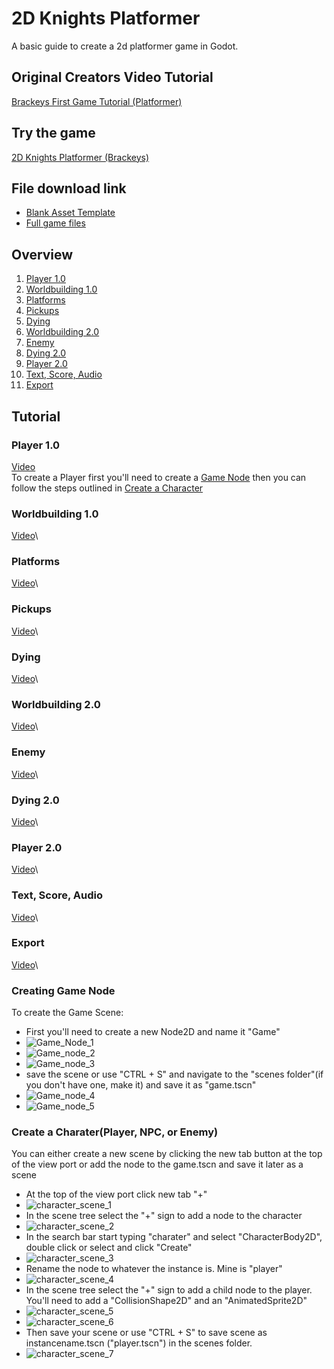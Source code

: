 # 2D Knights Platformer
A basic guide to create a 2d platformer game in Godot.
## Original Creators Video Tutorial
[Brackeys First Game Tutorial (Platformer)](https://youtu.be/LOhfqjmasi0?feature=shared)
## Try the game
[2D Knights Platformer (Brackeys)](https://jvansant13.github.io/Technology-Specials/2d%20Knights%20Platformer/Game/)
## File download link
- [Blank Asset Template](https://github.com/jvansant13/Technology-Specials/raw/refs/heads/main/Templates/Asset%20templates/2d_platformer_template.zip)
- [Full game files](https://github.com/jvansant13/Technology-Specials/raw/refs/heads/main/Templates/Game%20templates/2d%20Knights%20Platformer.zip)
## Overview
1. [Player 1.0](https://github.com/jvansant13/Technology-Specials/blob/main/2d%20Knights%20Platformer/README.md#player-10)
2. [Worldbuilding 1.0](https://github.com/jvansant13/Technology-Specials/blob/main/2d%20Knights%20Platformer/README.md#worldbuilding-10)
3. [Platforms](https://github.com/jvansant13/Technology-Specials/blob/main/2d%20Knights%20Platformer/README.md#platforms)
4. [Pickups](https://github.com/jvansant13/Technology-Specials/blob/main/2d%20Knights%20Platformer/README.md#pickups)
5. [Dying](https://github.com/jvansant13/Technology-Specials/blob/main/2d%20Knights%20Platformer/README.md#dying)
6. [Worldbuilding 2.0]()
7. [Enemy]()
8. [Dying 2.0]()
9. [Player 2.0]()
10. [Text, Score, Audio]()
11. [Export]()


## Tutorial
### Player 1.0
[Video](https://www.youtube.com/watch?v=LOhfqjmasi0&t=451s)\
To create a Player first you'll need to create a [Game Node](https://github.com/jvansant13/Technology-Specials/blob/main/Tutorials/GeneralGame.md#creating-game-node) then you can follow the steps outlined in [Create a Character](https://github.com/jvansant13/Technology-Specials/blob/main/Tutorials/GeneralGame.md#create-a-charaterplayer-npc-or-enemy)
### Worldbuilding 1.0
[Video](https://www.youtube.com/watch?v=LOhfqjmasi0&t=1017s)\
### Platforms
[Video](https://www.youtube.com/watch?v=LOhfqjmasi0&t=1408s)\
### Pickups
[Video](https://www.youtube.com/watch?v=LOhfqjmasi0&t=1700s)\
### Dying
[Video](https://www.youtube.com/watch?v=LOhfqjmasi0&t=2060s)\
### Worldbuilding 2.0
[Video](https://www.youtube.com/watch?v=LOhfqjmasi0&t=2414s)\
### Enemy
[Video](https://www.youtube.com/watch?v=LOhfqjmasi0&t=2518s)\
### Dying 2.0
[Video](https://www.youtube.com/watch?v=LOhfqjmasi0&t=3066s)\
### Player 2.0
[Video](https://www.youtube.com/watch?v=LOhfqjmasi0&t=3176s)\
### Text, Score, Audio
[Video](https://www.youtube.com/watch?v=LOhfqjmasi0&t=3643s)\
### Export
[Video](https://www.youtube.com/watch?v=LOhfqjmasi0&t=4456s)\

### Creating Game Node
To create the Game Scene:

- First you'll need to create a new Node2D and name it "Game"
- ![Game_Node_1](https://github.com/user-attachments/assets/0d6e342d-851d-4eb4-b0ab-26a57943a594)
- ![Game_node_2](https://github.com/user-attachments/assets/f50c5f41-b98d-4224-8065-86b521b5e42d)
- ![Game_node_3](https://github.com/user-attachments/assets/9d6535a1-f811-41f2-9616-0f2acab8d89f)
- save the scene or use "CTRL + S" and navigate to the "scenes folder"(if you don't have one, make it) and save it as "game.tscn"
- ![Game_node_4](https://github.com/user-attachments/assets/c06e2e8b-6e7e-4242-a24d-b6fea78efdc0)
- ![Game_node_5](https://github.com/user-attachments/assets/0171c67e-7032-483c-8980-885c366eccde)

### Create a Charater(Player, NPC, or Enemy)
You can either create a new scene by clicking the new tab button at the top of the view port or add the node to the game.tscn and save it later as a scene
- At the top of the view port click new tab "+"
- ![character_scene_1](https://github.com/user-attachments/assets/21f33658-f24b-49b4-a636-b91b6d08a48f)
- In the scene tree select the "+" sign to add a node to the character
- ![character_scene_2](https://github.com/user-attachments/assets/1d9640ae-5017-479a-a8d8-e13e6079633d)
- In the search bar start typing "charater" and select "CharacterBody2D", double click or select and click "Create"
- ![character_scene_3](https://github.com/user-attachments/assets/19e65a49-aa42-45a8-9f40-e78d7792d1b0)
- Rename the node to whatever the instance is. Mine is "player"
- ![character_scene_4](https://github.com/user-attachments/assets/92983c27-bc08-40ff-a9cc-33662ff2f337)
- In the scene tree select the "+" sign to add a child node to the player. You'll need to add a "CollisionShape2D" and an "AnimatedSprite2D"
- ![character_scene_5](https://github.com/user-attachments/assets/e2b46b08-d626-4804-84e1-a51a47f20f4c)
- ![character_scene_6](https://github.com/user-attachments/assets/29846a61-a755-42ef-892a-2aee4d370bd5)
- Then save your scene or use "CTRL + S" to save scene as instancename.tscn ("player.tscn") in the scenes folder.
- ![character_scene_7](https://github.com/user-attachments/assets/3ee4dbca-5aa9-4a9d-b185-89c58107aa66)





